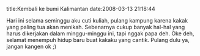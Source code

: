 title:Kembali ke bumi Kalimantan
date:2008-03-13 21:18:44

Hari ini selama seminggu aku cuti kuliah, pulang kampung karena kakak yang paling tua akan menikah. Sebenarnya cukup banyak hal-hal yang harus dikerjakan dalam minggu-minggu ini, tapi nggak papa deh. Oke deh, selamat menempuh hidup baru buat kakaku yang cantik. Pulang dulu ya, jangan kangen ok ;)
